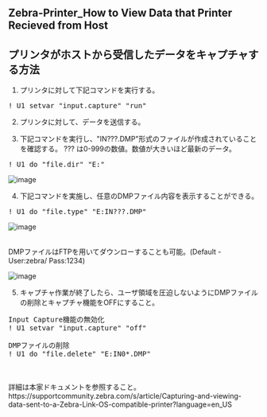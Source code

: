 ## Zebra-Printer_How to View Data that Printer Recieved from Host
## プリンタがホストから受信したデータをキャプチャする方法

1. プリンタに対して下記コマンドを実行する。
<pre>
! U1 setvar "input.capture" "run"
</pre>
2. プリンタに対して、データを送信する。

3. 下記コマンドを実行し、"IN???.DMP"形式のファイルが作成されていることを確認する。
   ??? は0-999の数値。数値が大きいほど最新のデータ。
<pre>
! U1 do "file.dir" "E:"
</pre>
![image](https://user-images.githubusercontent.com/111269302/226099357-c37255d0-2bbd-4011-9f08-b2b3722a0122.png)

4. 下記コマンドを実施し、任意のDMPファイル内容を表示することができる。
<pre>
! U1 do "file.type" "E:IN???.DMP"
</pre>
![image](https://user-images.githubusercontent.com/111269302/226099381-5ca70d9e-5694-490e-8a46-821c9cedeb31.png)

</br>
DMPファイルはFTPを用いてダウンローすることも可能。(Default - User:zebra/ Pass:1234)  

![image](https://user-images.githubusercontent.com/111269302/226099829-ef3d3f45-c5e2-4dfb-924d-d339dd60829d.png)


5. キャプチャ作業が終了したら、ユーザ領域を圧迫しないようにDMPファイルの削除とキャプチャ機能をOFFにすること。
<pre>
Input Capture機能の無効化
! U1 setvar "input.capture" "off"

DMPファイルの削除
! U1 do "file.delete" "E:IN0*.DMP"
</pre>
</br>
</br>
詳細は本家ドキュメントを参照すること。  </br>
https://supportcommunity.zebra.com/s/article/Capturing-and-viewing-data-sent-to-a-Zebra-Link-OS-compatible-printer?language=en_US  


  
